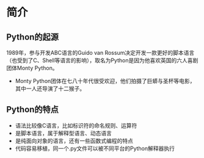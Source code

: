# 简介

## Python的起源

1989年，参与开发ABC语言的Guido van Rossum决定开发一款更好的脚本语言（也受到了C、Shell等语言的影响），取名为Python是因为他喜欢英国的六人喜剧团体Monty Python。
- Monty Python团体在七八十年代很受欢迎，他们拍摄了巨蟒与圣杯等电影，其中一人还导演了十二猴子。

## Python的特点

- 语法比较像C语言，比如标识符的命名规则、运算符
- 是脚本语言，属于解释型语言、动态语言
- 是纯面向对象的语言，还有一些函数式编程的特点
- 代码容易移植，同一个.py文件可以被不同平台的Python解释器执行

